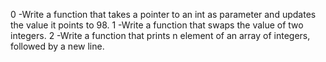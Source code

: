 0 -Write a function that takes a pointer to an int as parameter and updates the value it points to 98.
1 -Write a function that swaps the value of two integers.
2 -Write a function that prints n element of an array of integers, followed by a new line.
